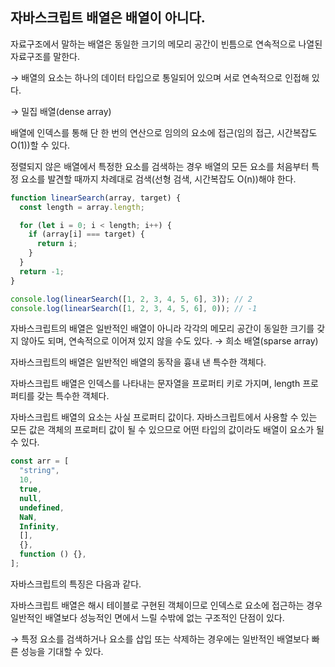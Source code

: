 ## 자바스크립트 배열은 배열이 아니다.

자료구조에서 말하는 배열은 동일한 크기의 메모리 공간이 빈틈으로 연속적으로 나열된 자료구조를 말한다.

→ 배열의 요소는 하나의 데이터 타입으로 통일되어 있으며 서로 연속적으로 인접해 있다.

→ 밀집 배열(dense array)

배열에 인덱스를 통해 단 한 번의 연산으로 임의의 요소에 접근(임의 접근, 시간복잡도 O(1))할 수 있다.

정렬되지 않은 배열에서 특정한 요소를 검색하는 경우 배열의 모든 요소를 처음부터 특정 요소를 발견할 때까지 차례대로 검색(선형 검색, 시간복잡도 O(n))해야 한다.

```javascript
function linearSearch(array, target) {
  const length = array.length;

  for (let i = 0; i < length; i++) {
    if (array[i] === target) {
      return i;
    }
  }
  return -1;
}

console.log(linearSearch([1, 2, 3, 4, 5, 6], 3)); // 2
console.log(linearSearch([1, 2, 3, 4, 5, 6], 0)); // -1
```

자바스크립트의 배열은 일반적인 배열이 아니라 각각의 메모리 공간이 동일한 크기를 갖지 않아도 되며, 연속적으로 이어져 있지 않을 수도 있다. → 희소 배열(sparse array)

자바스크립트의 배열은 일반적인 배열의 동작을 흉내 낸 특수한 객체다.

자바스크립트 배열은 인덱스를 나타내는 문자열을 프로퍼티 키로 가지며, length 프로퍼티를 갖는 특수한 객체다.

자바스크립트 배열의 요소는 사실 프로퍼티 값이다. 자바스크립트에서 사용할 수 있는 모든 값은 객체의 프로퍼티 값이 될 수 있으므로 어떤 타입의 값이라도 배열이 요소가 될 수 있다.

```javascript
const arr = [
  "string",
  10,
  true,
  null,
  undefined,
  NaN,
  Infinity,
  [],
  {},
  function () {},
];
```

자바스크립트의 특징은 다음과 같다.

자바스크립트 배열은 해시 테이블로 구현된 객체이므로 인덱스로 요소에 접근하는 경우 일반적인 배열보다 성능적인 면에서 느릴 수밖에 없는 구조적인 단점이 있다.

→ 특정 요소를 검색하거나 요소를 삽입 또는 삭제하는 경우에는 일반적인 배열보다 빠른 성능을 기대할 수 있다.
